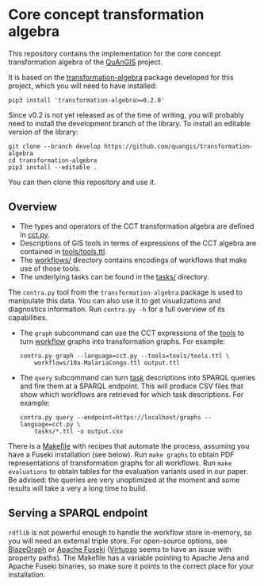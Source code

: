 Core concept transformation algebra
===============================================================================

This repository contains the implementation for the core concept 
transformation algebra of the [QuAnGIS](https://questionbasedanalysis.com/) 
project.

It is based on the 
[transformation-algebra](https://github.com/quangis/transformation-algebra) 
package developed for this project, which you will need to have installed:

    pip3 install 'transformation-algebra>=0.2.0'

Since v0.2 is not yet released as of the time of writing, you will probably 
need to install the development branch of the library. To install an editable 
version of the library:

    git clone --branch develop https://github.com/quangis/transformation-algebra
    cd transformation-algebra
    pip3 install --editable .

You can then clone this repository and use it.


## Overview

-   The types and operators of the CCT transformation algebra are defined in 
    [cct.py](cct.py).
-   Descriptions of GIS tools in terms of expressions of the CCT algebra are 
    contained in [tools/tools.ttl](tools/tools.ttl).
-   The [workflows/](workflows/) directory contains encodings of workflows that 
    make use of those tools.
-   The underlying tasks can be found in the [tasks/](tasks/) directory.

The `contra.py` tool from the `transformation-algebra` package is used 
to manipulate this data. You can also use it to get visualizations and 
diagnostics information. Run `contra.py -h` for a full overview of its 
capabilities.

-   The `graph` subcommand can use the CCT expressions of the 
    [tools](tools/tools.ttl) to turn [workflow](workflows/) graphs into 
    transformation graphs. For example:
    ```
    contra.py graph --language=cct.py --tools=tools/tools.ttl \
        workflows/10a-MalariaCongo.ttl output.ttl
    ```

-   The `query` subcommand can turn [task](tasks/) descriptions into 
    SPARQL queries and fire them at a SPARQL endpoint. This will produce 
    CSV files that show which workflows are retrieved for which task 
    descriptions. For example:
    ```
    contra.py query --endpoint=https://localhost/graphs --language=cct.py \
        tasks/*.ttl -o output.csv
    ```

There is a [Makefile](Makefile) with recipes that automate the process, 
assuming you have a Fuseki installation (see below). Run `make graphs` to 
obtain PDF representations of transformation graphs for all workflows. Run 
`make evaluations` to obtain tables for the evaluation variants used in our 
paper. Be advised: the queries are very unoptimized at the moment and some 
results will take a very a long time to build.


## Serving a SPARQL endpoint

`rdflib` is not powerful enough to handle the workflow store in-memory, so you 
will need an external triple store. For open-source options, see 
[BlazeGraph](https://blazegraph.com/) or [Apache 
Fuseki](https://jena.apache.org/) ([Virtuoso](https://virtuoso.openlinksw.com/) 
seems to have an issue with property paths). The Makefile has a variable 
pointing to Apache Jena and Apache Fuseki binaries, so make sure it points to 
the correct place for your installation.
